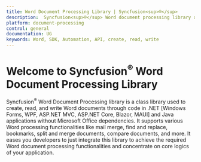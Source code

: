 ```yaml
---
title: Word Document Processing Library | Syncfusion<sup>®</sup>
description:  Syncfusion<sup>®</sup> Word document processing library allows you create, read and write Word documents through code in .NET and Java applications without Microsoft Office dependencies.
platform: document-processing
control: general
documentation: UG
keywords: Word, SDK, Automation, API, create, read, write
---
```


# Welcome to Syncfusion<sup>®</sup> Word Document Processing Library

Syncfusion<sup>®</sup> Word Document Processing library is a class library used to create, read, and write Word documents through code in .NET [Windows Forms, WPF, ASP.NET MVC, ASP.NET Core, Blazor, MAUI] and Java applications without Microsoft Office dependencies. It supports various Word processing functionalities like mail merge, find and replace, bookmarks, split and merge documents, compare documents, and more. It eases you developers to just integrate this library to achieve the required Word document processing functionalities and concentrate on core logics of your application.

